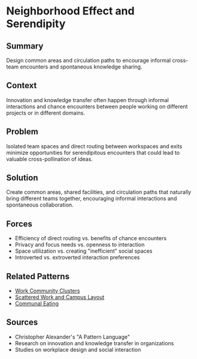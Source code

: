 # Neighborhood Effect and Serendipity

## Summary
Design common areas and circulation paths to encourage informal cross-team encounters and spontaneous knowledge sharing.

## Context
Innovation and knowledge transfer often happen through informal interactions and chance encounters between people working on different projects or in different domains.

## Problem
Isolated team spaces and direct routing between workspaces and exits minimize opportunities for serendipitous encounters that could lead to valuable cross-pollination of ideas.

## Solution
Create common areas, shared facilities, and circulation paths that naturally bring different teams together, encouraging informal interactions and spontaneous collaboration.

## Forces
- Efficiency of direct routing vs. benefits of chance encounters
- Privacy and focus needs vs. openness to interaction
- Space utilization vs. creating "inefficient" social spaces
- Introverted vs. extroverted interaction preferences

## Related Patterns
- [Work Community Clusters](work-community-clusters.md)
- [Scattered Work and Campus Layout](scattered-work-campus-layout.md)
- [Communal Eating](../temporal/communal-eating.md)

## Sources
- Christopher Alexander's "A Pattern Language"
- Research on innovation and knowledge transfer in organizations
- Studies on workplace design and social interaction